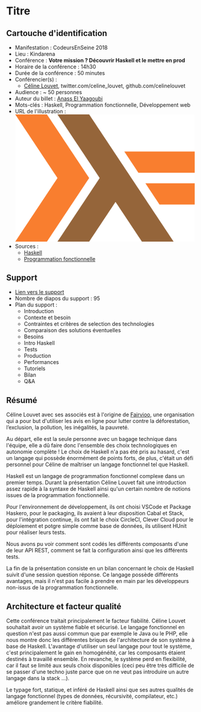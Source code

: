 # Titre

## Cartouche d'identification

 - Manifestation : CodeursEnSeine 2018
 - Lieu : Kindarena
 - Conférence : **Votre mission ? Découvrir Haskell et le mettre en prod**
 - Horaire de la conférence : 14h30
 - Durée de la conférence : 50 minutes
 - Conférencier(s) :
   - [Céline Louvet](linkedin.com/in/celinelouvet/),  twitter.com/celine_louvet,  github.com/celinelouvet
 - Audience : ~ 50 personnes
 - Auteur du billet : [Anass El Yaagoubi](github.com/A-EL-YAAGOUBI)
 - Mots-clés : Haskell, Programmation fonctionnelle, Développement web
 - URL de l'illustration : ![Haskell Logo](haskell-logo-png-transparent.png)
 - Sources :
   - [Haskell](http://haskell.org)
   - [Programmation fonctionnelle](https://en.wikipedia.org/wiki/Functional_programming) 

## Support
 - [Lien vers le support](https://www.slideshare.net/celine_louvet/haskell-en-prod-123943994)
 - Nombre de diapos du support : 95
 - Plan du support : 
   - Introduction
   - Contexte et besoin
   - Contraintes et critères de selection des technologies
   - Comparaison des solutions éventuelles
   - Besoins
   - Intro Haskell
   - Tests
   - Production
   - Performances
   - Tutoriels 
   - Bilan
   - Q&A

## Résumé
Céline Louvet avec ses associés est à l'origine de [Fairvioo](https://www.fairvioo.com), une organisation qui a pour but d'utiliser les avis en ligne pour lutter contre la déforestation, l’exclusion, la pollution, les inégalités, la pauvreté.

Au départ, elle est la seule personne avec un bagage technique dans l'équipe, elle a dû faire donc l'ensemble des choix technologiques en autonomie complète !
Le choix de Haskell n'a pas été pris au hasard, c'est un langage qui possède énormément de points forts, de plus, c'était un défi personnel pour Céline de maîtriser un langage fonctionnel tel que Haskell.

Haskell est un langage de programmation fonctionnel complexe dans un premier temps. Durant la présentation Céline Louvet fait une introduction assez rapide à la syntaxe de Haskell ainsi qu'un certain nombre de notions issues de la programmation fonctionnelle. 

Pour l'environnement de développement, ils ont choisi VSCode et Package Haskero, pour le packaging, ils avaient à leur disposition Cabal et Stack, pour l'intégration continue, ils ont fait le choix CircleCI, Clever Cloud pour le déploiement et potgre simple comme base de données, ils utilisent HUnit pour réaliser leurs tests.

Nous avons pu voir comment sont codés les différents composants d'une de leur API REST, comment se fait la configuration ainsi que les différents tests.

La fin de la présentation consiste en un bilan concernant le choix de Haskell suivit d'une session question réponse. Ce langage possède différents avantages, mais il n'est pas facile à prendre en main par les développeurs non-issus de la programmation fonctionnelle.

## Architecture et facteur qualité
Cette conférence traitait principalement le facteur fiabilité. Céline Louvet souhaitait avoir un système fiable et sécurisé. Le langage fonctionnel en question n'est pas aussi commun que par exemple le Java ou le PHP, elle nous montre donc les différentes briques de l'architecture de son système à base de Haskell. L'avantage d'utiliser un seul langage pour tout le système, c'est principalement le gain en homogénéité, car les composants étaient destinés à travaillé ensemble. En revanche, le système perd en flexibilité, car il faut se limité aux seuls choix disponibles (ceci peu être très difficile de se passer d'une techno juste parce que on ne veut pas introduire un autre langage dans la stack ...).

Le typage fort, statique, et inféré de Haskell ainsi que ses autres qualités de langage fonctionnel (types de données, récursivité, compilateur, etc.) améliore grandement le critère fiabilité.

